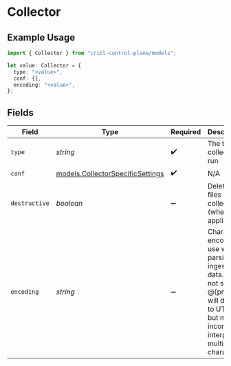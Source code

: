 # Collector

## Example Usage

```typescript
import { Collector } from "cribl-control-plane/models";

let value: Collector = {
  type: "<value>",
  conf: {},
  encoding: "<value>",
};
```

## Fields

| Field                                                                                                                                                     | Type                                                                                                                                                      | Required                                                                                                                                                  | Description                                                                                                                                               |
| --------------------------------------------------------------------------------------------------------------------------------------------------------- | --------------------------------------------------------------------------------------------------------------------------------------------------------- | --------------------------------------------------------------------------------------------------------------------------------------------------------- | --------------------------------------------------------------------------------------------------------------------------------------------------------- |
| `type`                                                                                                                                                    | *string*                                                                                                                                                  | :heavy_check_mark:                                                                                                                                        | The type of collector to run                                                                                                                              |
| `conf`                                                                                                                                                    | [models.CollectorSpecificSettings](../models/collectorspecificsettings.md)                                                                                | :heavy_check_mark:                                                                                                                                        | N/A                                                                                                                                                       |
| `destructive`                                                                                                                                             | *boolean*                                                                                                                                                 | :heavy_minus_sign:                                                                                                                                        | Delete any files collected (where applicable)                                                                                                             |
| `encoding`                                                                                                                                                | *string*                                                                                                                                                  | :heavy_minus_sign:                                                                                                                                        | Character encoding to use when parsing ingested data. When not set, @{product} will default to UTF-8 but may incorrectly interpret multi-byte characters. |